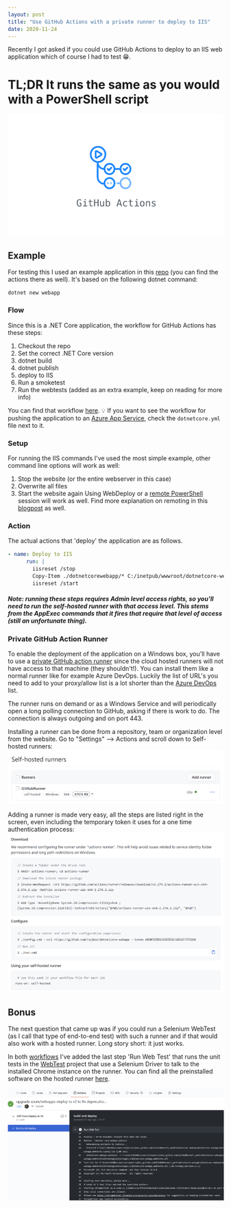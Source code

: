 ```yaml
---
layout: post
title: "Use GitHub Actions with a private runner to deploy to IIS"
date: 2020-11-24
---
```


Recently I got asked if you could use GitHub Actions to deploy to an IIS web application which of course I had to test :grin:.

# TL;DR It runs the same as you would with a PowerShell script

![GitHub Actions Logo](/images/2020/20201124/actions.png)

## Example
For testing this I used an example application in this [repo](https://github.com/rajbos/dotnetcore-webapp/) (you can find the actions there as well). It's based on the following dotnet command:
``` shell
dotnet new webapp
```

### Flow
Since this is a .NET Core application, the workflow for GitHub Actions has these steps:
1. Checkout the repo
1. Set the correct .NET Core version
1. dotnet build
1. dotnet publish
1. deploy to IIS
1. Run a smoketest
1. Run the webtests (added as an extra example, keep on reading for more info)

You can find that workflow [here](https://github.com/rajbos/dotnetcore-webapp/blob/main/.github/workflows/dotnetcore-iis.yml). 💡 If you want to see the workflow for pushing the application to an [Azure App Service](https://docs.microsoft.com/en-us/azure/app-service?WT.mc_id=AZ-MVP-5003719), check the `dotnetcore.yml` file next to it.

### Setup
For running the IIS commands I've used the most simple example, other command line options will work as well:
1. Stop the website (or the entire webserver in this case)
1. Overwrite all files
1. Start the website again
Using WebDeploy or a [remote PowerShell](https://docs.microsoft.com/en-us/powershell/scripting/learn/remoting/running-remote-commands?view=powershell-7.1&WT.mc_id=DOP-MVP-5003719) session will work as well. Find more explanation on remoting in this [blogpost](/blog/2020/03/29/Deploy-locally-on-Windows-Azure-DevOps) as well.

### Action
The actual actions that 'deploy' the application are as follows.
``` yaml
- name: Deploy to IIS
      run: |
        iisreset /stop
        Copy-Item ./dotnetcorewebapp/* C:/inetpub/wwwroot/dotnetcore-webapp -Recurse -Force
        iisreset /start
```
##### Note: running these steps requires Admin level access rights, so you'll need to run the self-hosted runner with that access level. This stems from the **AppExec** commands that it fires that require that level of access (still an unfortunate thing).

### Private GitHub Action Runner
To enable the deployment of the application on a Windows box, you'll have to use a [private GitHub action runner](https://docs.github.com/en/free-pro-team@latest/actions/hosting-your-own-runners/about-self-hosted-runners) since the cloud hosted runners will not have access to that machine (they shouldn't!). You can install them like a normal runner like for example Azure DevOps. Luckily the list of URL's you need to add to your proxy/allow list is a lot shorter than the [Azure DevOps](/blog/2020/04/16/Run-Azure-DevOps-Agent-Behind-a-proxy) list.

The runner runs on demand or as a Windows Service and will periodically open a long polling connection to GitHub, asking if there is work to do. The connection is always outgoing and on port 443.

Installing a runner can be done from a repository, team or organization level from the website. Go to "Settings" --> Actions and scroll down to Self-hosted runners:
![Screenshot of the self-hosted runners view](/images/2020/20201124/20201124_01_SelfHostedRunners.png)

Adding a runner is made very easy, all the steps are listed right in the screen, even including the temporary token it uses for a one time authentication process:
![Screenshot of the steps to add a self-hosted runner](/images/2020/20201124/20201124_02_AddingARunner.png)


## Bonus
The next question that came up was if you could run a Selenium WebTest (as I call that type of end-to-end test) with such a runner and if that would also work with a hosted runner. Long story short: it just works.

In both [workflows](https://github.com/rajbos/dotnetcore-webapp/blob/main/.github/workflows/) I've added the last step 'Run Web Test' that runs the unit tests in the [WebTest](https://github.com/rajbos/dotnetcore-webapp/blob/main/dotnet-core-webapp.webtests/UnitTest1.cs) project that use a Selenium Driver to talk to the installed Chrome instance on the runner. You can find all the preinstalled software on the hosted runner [here](https://docs.github.com/en/free-pro-team@latest/actions/reference/specifications-for-github-hosted-runners#supported-software).

![Screenshot of webtest output](/images/2020/20201124/20201124_03_WebTest.png)
